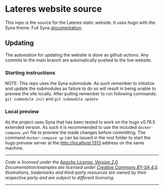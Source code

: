 # Lateres website source

This repo is the source for the Lateres static website. It uses hugo with the Syna theme.
Full Syna [documentation](https://syna.okkur.org/docs).

## Updating

The automation for updating the website is done as github actions. Any commits to the main branch are automatically pushed to the live website.

### Starting instructions

NOTE: This repo uses the Syna submodule.
As such remember to initialize and update the submodules as failure to do so will result in being unable to preview the site locally.
After pulling remember to run following commands: `git submodule init` and `git submodule update`

### Local preview

As the project uses Syna that has been tested to work on the hugo v0.76.5 extended version. As such it is recommended to use the included `docker-compose.yml` file to preview the made changes before committing. The command `docker-compose up` can be issued in the root folder to start the hugo preview server at the [http://localhost:1313](http://localhost:1313) address on the same machine.

---

_Code is licensed under the [Apache License, Version 2.0](/LICENSE)._  
_Documentation/examples are licensed under [Creative Commons BY-SA 4.0](/docs/LICENSE)._  
_Illustrations, trademarks and third-party resources are owned by their respective party and are subject to different licensing._

---
